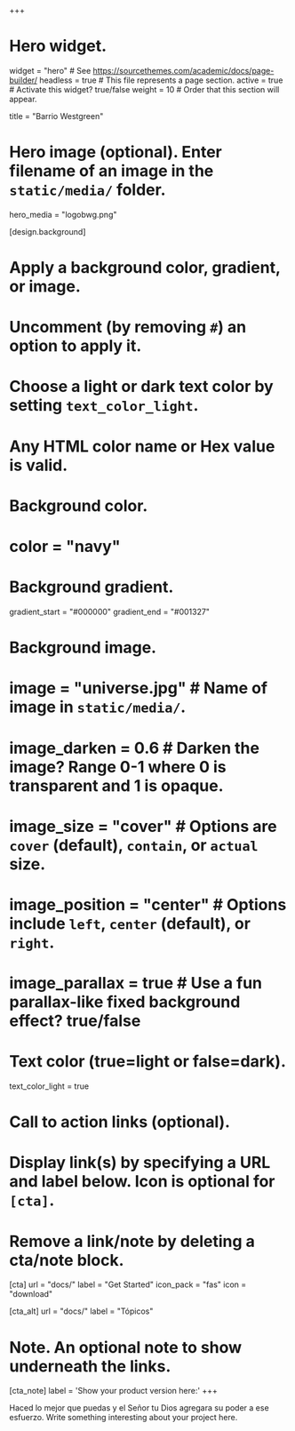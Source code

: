+++
# Hero widget.
widget = "hero"  # See https://sourcethemes.com/academic/docs/page-builder/
headless = true  # This file represents a page section.
active = true  # Activate this widget? true/false
weight = 10  # Order that this section will appear.

title = "Barrio Westgreen"

# Hero image (optional). Enter filename of an image in the `static/media/` folder.
hero_media = "logobwg.png"

[design.background]
  # Apply a background color, gradient, or image.
  #   Uncomment (by removing `#`) an option to apply it.
  #   Choose a light or dark text color by setting `text_color_light`.
  #   Any HTML color name or Hex value is valid.

  # Background color.
  # color = "navy"
  
  # Background gradient.
   gradient_start = "#000000"
   gradient_end = "#001327"
  
  # Background image.
  # image = "universe.jpg"  # Name of image in `static/media/`.
  # image_darken = 0.6  # Darken the image? Range 0-1 where 0 is transparent and 1 is opaque.
  # image_size = "cover"  #  Options are `cover` (default), `contain`, or `actual` size.
  # image_position = "center"  # Options include `left`, `center` (default), or `right`.
  # image_parallax = true  # Use a fun parallax-like fixed background effect? true/false
  
  # Text color (true=light or false=dark).
  text_color_light = true

# Call to action links (optional).
#   Display link(s) by specifying a URL and label below. Icon is optional for `[cta]`.
#   Remove a link/note by deleting a cta/note block.
[cta]
  url = "docs/"
  label = "Get Started"
  icon_pack = "fas"
  icon = "download"
  
[cta_alt]
  url = "docs/"
  label = "Tópicos"

# Note. An optional note to show underneath the links.
[cta_note]
  label = '<span class="js-github-release" data-repo="gcushen/hugo-academic">Show your product version here:<!-- V --></span>'
+++

Haced lo mejor que puedas y el Señor tu Dios agregara su poder a ese esfuerzo.
Write something interesting about your project here.
